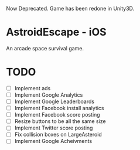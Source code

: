 Now Deprecated. Game has been redone in Unity3D.

AstroidEscape - iOS
=============

An arcade space survival game.


TODO
====
- [ ] Implement ads
- [ ] Implement Google Analytics
- [ ] Implement Google Leaderboards 
- [ ] Implement Facebook install analytics
- [ ] Implement Facebook score posting
- [ ] Resize buttons to be all the same size
- [ ] Implement Twitter score posting
- [ ] Fix collision boxes on LargeAsteroid
- [ ] Implement Google Acheivments
